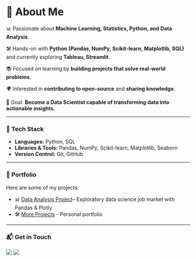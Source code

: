 # 👋 About Me  

📊 Passionate about **Machine Learning, Statistics, Python, and Data Analysis**.  

🛠️ Hands-on with **Python (Pandas, NumPy, Scikit-learn, Matplotlib, SQL)** and currently exploring **Tableau, Streamlit**.  

📚 Focused on learning by **building projects that solve real-world problems**.  

🌍 Interested in **contributing to open-source** and **sharing knowledge**. 

🚀 Goal: **Become a Data Scientist capable of transforming data into actionable insights.**  

---

### 🧰 Tech Stack  
- **Languages:** Python, SQL  
- **Libraries & Tools:** Pandas, NumPy, Scikit-learn, Matplotlib, Seaborn  
- **Version Control:** Git, GitHub  

---

### 🌟 Portfolio  
Here are some of my projects:  

- 📊 [Data Analysis Project](https://data-science-jobs-analytics.streamlit.app/)– Exploratory data science job market with Pandas & Plotly  
- 🛠️ [More Projects](https://portfolio-carlos-luis-rodriguez-brito.vercel.app/) - Personal portfolio

---
### 📬 Get in Touch  
<a href="mailto:carlosl.rodriguez2003@gmail.com"><img src="https://img.shields.io/badge/Email-D14836?style=for-the-badge&logo=gmail&logoColor=white" /></a>
<a href="https://www.linkedin.com/in/carlos-luis-rodriguez-brito/"><img src="https://img.shields.io/badge/LinkedIn-0A66C2?style=for-the-badge&logo=linkedin&logoColor=white" /></a>
